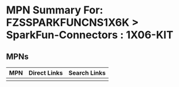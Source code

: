 



# MPN Summary For: FZSSPARKFUNCNS1X6K > SparkFun-Connectors : 1X06-KIT

## MPNs
  

|MPN|Direct Links|Search Links|
| :--- | :--- | :--- |
||||
